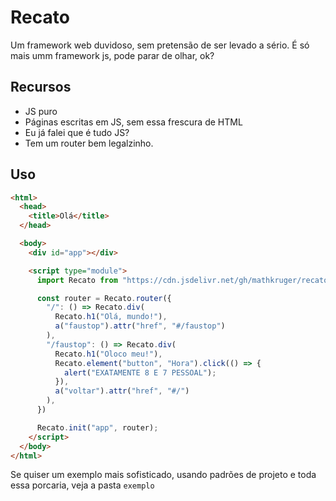 # Recato

Um framework web duvidoso, sem pretensão de ser levado a sério. É só mais umm framework js, pode parar de olhar, ok?

## Recursos

- JS puro
- Páginas escritas em JS, sem essa frescura de HTML
- Eu já falei que é tudo JS?
- Tem um router bem legalzinho.


## Uso

``` html
<html>
  <head>
    <title>Olá</title>
  </head>

  <body>
    <div id="app"></div>

    <script type="module">
      import Recato from "https://cdn.jsdelivr.net/gh/mathkruger/recato/recato.js";

      const router = Recato.router({
        "/": () => Recato.div(
          Recato.h1("Olá, mundo!"),
          a("faustop").attr("href", "#/faustop")
        ),
        "/faustop": () => Recato.div(
          Recato.h1("Oloco meu!"),
          Recato.element("button", "Hora").click(() => {
            alert("EXATAMENTE 8 E 7 PESSOAL");
          }),
          a("voltar").attr("href", "#/")
        ),
      })

      Recato.init("app", router);
    </script>
  </body>
</html>
```

Se quiser um exemplo mais sofisticado, usando padrões de projeto e toda essa porcaria, veja a pasta `exemplo`